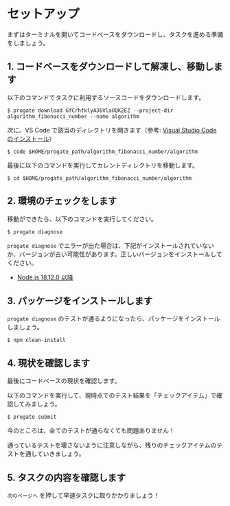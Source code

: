 # セットアップ

まずはターミナルを開いてコードベースをダウンロードし、タスクを進める準備をしましょう。

## 1. コードベースをダウンロードして解凍し、移動します

以下のコマンドでタスクに利用するソースコードをダウンロードします。

```terminal
$ progate download GfCrhfklyAJ6VlaUQK2EZ --project-dir algorithm_fibonacci_number --name algorithm
```

次に、VS Code で該当のディレクトリを開きます（参考: [Visual Studio Code のインストール](/articles/install-vscode)）

```terminal
$ code $HOME/progate_path/algorithm_fibonacci_number/algorithm
```

最後に以下のコマンドを実行してカレントディレクトリを移動します。

```terminal
$ cd $HOME/progate_path/algorithm_fibonacci_number/algorithm
```

## 2. 環境のチェックをします

移動ができたら、以下のコマンドを実行してください。

```terminal
$ progate diagnose
```

`progate diagnose` でエラーが出た場合は、下記がインストールされていないか、バージョンが古い可能性があります。正しいバージョンをインストールしてください。

- [Node.js 18.12.0 以降]($progatepath{FRONT_ORIGIN}/tasks/PuSZdMDZJY_cksKGNxs4b/preview)

## 3. パッケージをインストールします

`progate diagnose` のテストが通るようになったら、パッケージをインストールしましょう。

```terminal
$ npm clean-install
```

## 4. 現状を確認します

最後にコードベースの現状を確認します。

以下のコマンドを実行して、現時点でのテスト結果を「チェックアイテム」で確認してみましょう。

```terminal
$ progate submit
```

今のところは、全てのテストが通らなくても問題ありません！

通っているテストを壊さないように注意しながら、残りのチェックアイテムのテストを通していきましょう。

## 5. タスクの内容を確認します

`次のページへ` を押して早速タスクに取りかかりましょう！
